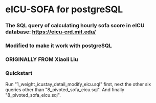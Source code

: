 # eICU-SOFA for postgreSQL
### The SQL query of calculating hourly sofa score in eICU database: https://eicu-crd.mit.edu/
### Modified to make it work with postgreSQL
### ORIGINALLY FROM Xiaoli Liu
### Quickstart
Run "1_weight_icustay_detail_modify_eicu.sql" first, next the other six queries other than "8_pivoted_sofa_eicu.sql". And finally "8_pivoted_sofa_eicu.sql".
